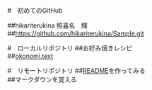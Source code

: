 
#　初めてのGitHub

##hikariterukina 照喜名　輝  
##https://github.com/hikariterukina/Sample.git  

#　ローカルリポジトリ
##お好み焼きレシピ  
##<a href="okonomi.txt">okonomi.text</a>  

#　リモートリポジトリ
##<a href="README.md">README</a>を作ってみる  
##マークダウンを覚える  
